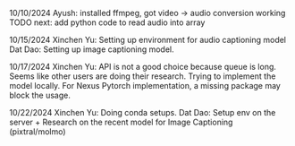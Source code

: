 10/10/2024
Ayush: installed ffmpeg, got video -> audio conversion working
TODO next: add python code to read audio into array

10/15/2024
Xinchen Yu: Setting up environment for audio captioning model
Dat Dao: Setting up image captioning model.

10/17/2024
Xinchen Yu: API is not a good choice because queue is long. Seems like other users are doing their research. Trying to implement the model locally. For Nexus Pytorch implementation, a missing package may block the usage.

10/22/2024
Xinchen Yu: Doing conda setups.
Dat Dao: Setup env on the server + Research on the recent model for Image Captioning (pixtral/molmo)
